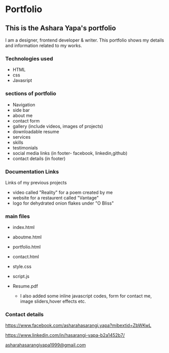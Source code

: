 # Portfolio
## This is the Ashara Yapa's portfolio
I am a designer, frontend developer & writer. This portfolio shows my details and information related to my works.

### Technologies used 
* HTML
* css
* Javasript

### sections of portfolio
* Navigation
* side bar
* about me
* contact form
* gallery (include videos, images of projects)
* downloadable resume
* services
* skills
* testimonials
* social media links (in footer- facebook, linkedin,github)
* contact details (in footer)

### Documentation Links
Links of my previous projects
* video called "Reality" for a poem created by me
* website for a restaurent called "Vantage"
* logo for dehydrated onion flakes under "O Bliss"

### main files
* index.html
* aboutme.html
* portfolio.html
* contact.html
* style.css
* script.js
* Resume.pdf

  * I also added some inline javascript codes, form for contact me, image sliders,hover effects etc.
  

### Contact details
https://www.facebook.com/asharahasarangi.yapa?mibextid=ZbWKwL 

https://www.linkedin.com/in/hasarangi-yapa-b2a1452b7/

asharahasarangiyapa1999@gmail.com




  
